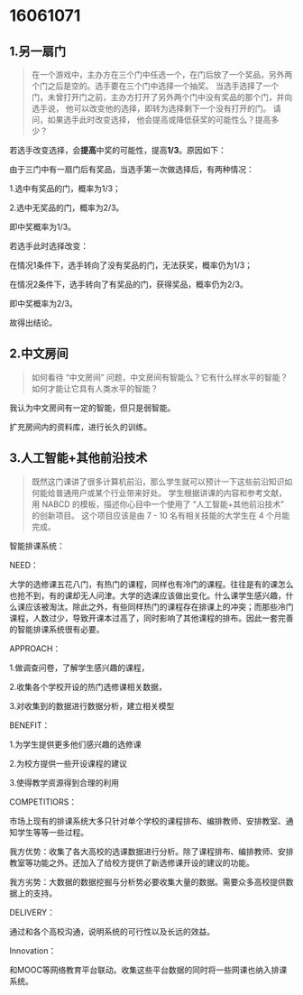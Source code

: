 16061071
=====
1.另一扇门
--------
>在一个游戏中，主办方在三个门中任选一个，在门后放了一个奖品，另外两个门之后是空的。选手要在三个门中选择一个抽奖。 当选手选择了一个门，未曾打开门之前，主办方打开了另外两个门中没有奖品的那个门，并向选手说， 他可以改变他的选择，即转为选择剩下一个没有打开的门。 请问，如果选手此时改变选择， 他会提高或降低获奖的可能性么？提高多少？

若选手改变选择，会**提高**中奖的可能性，提高**1/3**。原因如下：

由于三门中有一扇门后有奖品，当选手第一次做选择后，有两种情况：

  1.选中有奖品的门，概率为1/3；
  
  2.选中无奖品的门，概率为2/3。
  
即中奖概率为1/3。

若选手此时选择改变：

  在情况1条件下，选手转向了没有奖品的门，无法获奖，概率仍为1/3；
  
  在情况2条件下，选手转向了有奖品的门，获得奖品，概率仍为2/3。
  
即中奖概率为2/3。

故得出结论。

2.中文房间
--------

>如何看待 “中文房间” 问题，中文房间有智能么？它有什么样水平的智能？如何才能让它具有人类水平的智能？ 

我认为中文房间有一定的智能，但只是弱智能。

扩充房间内的资料库，进行长久的训练。

3.人工智能+其他前沿技术
-----
>既然这门课讲了很多计算机前沿，那么学生就可以预计一下这些前沿知识如何能给普通用户或某个行业带来好处。 学生根据讲课的内容和参考文献，用 NABCD 的模板，描述你心目中一个使用了 “人工智能+其他前沿技术” 的创新项目。 这个项目应该是由 7 - 10 名有相关技能的大学生在 4 个月能完成。

智能排课系统：

NEED：

大学的选修课五花八门，有热门的课程，同样也有冷门的课程。往往是有的课怎么也抢不到，有的课却无人问津。大学的选课应该做出变化。什么课学生感兴趣，什么课应该被淘汰。除此之外，有些同样热门的课程存在排课上的冲突；而那些冷门课程，人数过少，导致开课本过高了，同时影响了其他课程的排布。因此一套完善的智能排课系统很有必要。

APPROACH：

1.做调查问卷，了解学生感兴趣的课程，

2.收集各个学校开设的热门选修课相关数据，

3.对收集到的数据进行数据分析，建立相关模型

BENEFIT：

1.为学生提供更多他们感兴趣的选修课

2.为校方提供一些开设课程的建议

3.使得教学资源得到合理的利用

COMPETITIORS：

市场上现有的排课系统大多只针对单个学校的课程排布、编排教师、安排教室、通知学生等等一些过程。

我方优势：收集了各大高校的选课数据进行分析。除了课程排布、编排教师、安排教室等功能之外。还加入了给校方提供了新选修课开设的建议的功能。

我方劣势：大数据的数据挖掘与分析势必要收集大量的数据。需要众多高校提供数据上的支持。

DELIVERY：

通过和各个高校沟通，说明系统的可行性以及长远的效益。

Innovation：

和MOOC等网络教育平台联动。收集这些平台数据的同时将一些网课也纳入排课系统。


